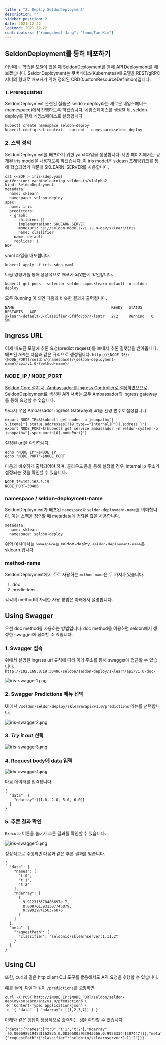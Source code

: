 ```yaml
---
title : "2. Deploy SeldonDeployment"
description: ""
sidebar_position: 2
date: 2021-12-22
lastmod: 2021-12-22
contributors: ["Youngcheol Jang", "SeungTae Kim"]
---
```


## SeldonDeployment를 통해 배포하기

이번에는 학습된 모델이 있을 때 SeldonDeployment를 통해 API Deployment를 해보겠습니다.
SeldonDeployment는 쿠버네티스(Kubernetes)에 모델을 REST/gRPC 서버의 형태로 배포하기 위해 정의된 CRD(CustomResourceDefinition)입니다.

### 1. Prerequisites

SeldonDeployment 관련된 실습은 seldon-deploy라는 새로운 네임스페이스(namespace)에서 진행하도록 하겠습니다.
네임스페이스를 생성한 뒤, seldon-deploy를 현재 네임스페이스로 설정합니다.

```text
kubectl create namespace seldon-deploy
kubectl config set-context --current --namespace=seldon-deploy
```

### 2. 스펙 정의

SeldonDeployment를 배포하기 위한 yaml 파일을 생성합니다.
이번 페이지에서는 공개된 iris model을 사용하도록 하겠습니다.
이 iris model은 sklearn 프레임워크를 통해 학습되었기 때문에 SKLEARN_SERVER를 사용합니다.

```text
cat <<EOF > iris-sdep.yaml
apiVersion: machinelearning.seldon.io/v1alpha2
kind: SeldonDeployment
metadata:
  name: sklearn
  namespace: seldon-deploy
spec:
  name: iris
  predictors:
  - graph:
      children: []
      implementation: SKLEARN_SERVER
      modelUri: gs://seldon-models/v1.12.0-dev/sklearn/iris
      name: classifier
    name: default
    replicas: 1
EOF
```

yaml 파일을 배포합니다.

```text
kubectl apply -f iris-sdep.yaml
```

다음 명령어를 통해 정상적으로 배포가 되었는지 확인합니다.

```text
kubectl get pods --selector seldon-app=sklearn-default -n seldon-deploy
```

모두 Running 이 되면 다음과 비슷한 결과가 출력됩니다.

```text
NAME                                            READY   STATUS    RESTARTS   AGE
sklearn-default-0-classifier-5fdfd7bb77-ls9tr   2/2     Running   0          5m
```

## Ingress URL

이제 배포된 모델에 추론 요청(predict request)를 보내서 추론 결괏값을 받아옵니다.
배포된 API는 다음과 같은 규칙으로 생성됩니다.
`http://{NODE_IP}:{NODE_PORT}/seldon/{namespace}/{seldon-deployment-name}/api/v1.0/{method-name}/`

### NODE_IP / NODE_PORT

[Seldon Core 설치 시, Ambassador를 Ingress Controller로 설정하였으므로](../setup-components/install-components-seldon.md), SeldonDeployment로 생성된 API 서버는 모두 Ambassador의 Ingress gateway를 통해 요청할 수 있습니다.

따라서 우선 Ambassador Ingress Gateway의 url을 환경 변수로 설정합니다.

```text
export NODE_IP=$(kubectl get nodes -o jsonpath='{ $.items[*].status.addresses[?(@.type=="InternalIP")].address }')
export NODE_PORT=$(kubectl get service ambassador -n seldon-system -o jsonpath="{.spec.ports[0].nodePort}")
```

설정된 url을 확인합니다.

```text
echo "NODE_IP"=$NODE_IP
echo "NODE_PORT"=$NODE_PORT
```

다음과 비슷하게 출력되어야 하며, 클라우드 등을 통해 설정할 경우, internal ip 주소가 설정되는 것을 확인할 수 있습니다.

```text
NODE_IP=192.168.0.19
NODE_PORT=30486
```

### namespace / seldon-deployment-name

SeldonDeployment가 배포된 `namespace`와 `seldon-deployment-name`를 의미합니다.
이는 스펙을 정의할 때 metadata에 정의된 값을 사용합니다.

```text
metadata:
  name: sklearn
  namespace: seldon-deploy
```

위의 예시에서는 `namespace`는 seldon-deploy, `seldon-deployment-name`은 sklearn 입니다.

### method-name

SeldonDeployment에서 주로 사용하는 `method-name`은 두 가지가 있습니다.

1. doc
2. predictions

각각의 method의 자세한 사용 방법은 아래에서 설명합니다.

## Using Swagger

우선 doc method를 사용하는 방법입니다. doc method를 이용하면 seldon에서 생성한 swagger에 접속할 수 있습니다.

### 1. Swagger 접속

위에서 설명한 ingress url 규칙에 따라 아래 주소를 통해 swagger에 접근할 수 있습니다.  
`http://192.168.0.19:30486/seldon/seldon-deploy/sklearn/api/v1.0/doc/`

![iris-swagger1.png](./img/iris-swagger1.png)

### 2. Swagger Predictions 메뉴 선택

UI에서 `/seldon/seldon-deploy/sklearn/api/v1.0/predictions` 메뉴를 선택합니다.

![iris-swagger2.png](./img/iris-swagger2.png)

### 3. *Try it out* 선택

![iris-swagger3.png](./img/iris-swagger3.png)

### 4. Request body에 data 입력

![iris-swagger4.png](./img/iris-swagger4.png)

다음 데이터를 입력합니다.

```text
{
  "data": {
    "ndarray":[[1.0, 2.0, 5.0, 6.0]]
  }
}
```

### 5. 추론 결과 확인

`Execute` 버튼을 눌러서 추론 결과를 확인할 수 있습니다.

![iris-swagger5.png](./img/iris-swagger5.png)

정상적으로 수행되면 다음과 같은 추론 결과를 얻습니다.

```text
{
  "data": {
    "names": [
      "t:0",
      "t:1",
      "t:2"
    ],
    "ndarray": [
      [
        9.912315378486697e-7,
        0.0007015931307746079,
        0.9992974156376876
      ]
    ]
  },
  "meta": {
    "requestPath": {
      "classifier": "seldonio/sklearnserver:1.11.2"
    }
  }
}
```

## Using CLI

또한, curl과 같은 http client CLI 도구를 활용해서도 API 요청을 수행할 수 있습니다.

예를 들어, 다음과 같이 `/predictions`를 요청하면

```text
curl -X POST http://$NODE_IP:$NODE_PORT/seldon/seldon-deploy/sklearn/api/v1.0/predictions \
-H 'Content-Type: application/json' \
-d '{ "data": { "ndarray": [[1,2,3,4]] } }'
```

아래와 같은 응답이 정상적으로 출력되는 것을 확인할 수 있습니다.

```text
{"data":{"names":["t:0","t:1","t:2"],"ndarray":[[0.0006985194531162835,0.00366803903943666,0.995633441507447]]},"meta":{"requestPath":{"classifier":"seldonio/sklearnserver:1.11.2"}}}
```
